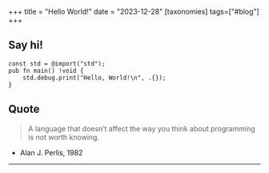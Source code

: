 +++
title = "Hello World!"
date = "2023-12-28"
[taxonomies]
tags=["#blog"]
+++

## Say hi!

```zig
const std = @import("std");
pub fn main() !void {
    std.debug.print("Hello, World!\n", .{});
}
```

## Quote

> A language that doesn’t affect the way you think about programming is not worth knowing.
- Alan J. Perlis, 1982
---